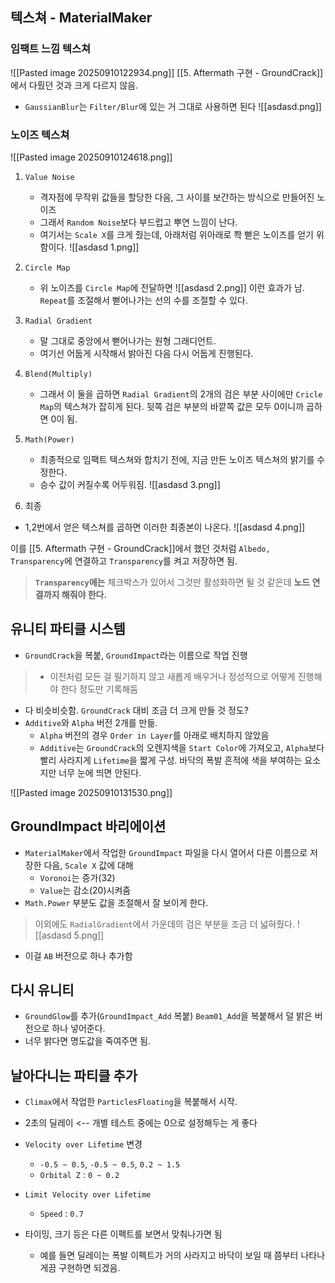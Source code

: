 ## 텍스쳐 - MaterialMaker

### 임팩트 느낌 텍스쳐
![[Pasted image 20250910122934.png]]
[[5. Aftermath 구현 - GroundCrack]]에서 다뤘던 것과 크게 다르지 않음. 

- `GaussianBlur`는 `Filter/Blur`에 있는 거 그대로 사용하면 된다
![[asdasd.png]]

### 노이즈 텍스쳐
![[Pasted image 20250910124618.png]]
1. `Value Noise`
	- 격자점에 무작위 값들을 할당한 다음, 그 사이를 보간하는 방식으로 만들어진 노이즈 
	- 그래서 `Random Noise`보다 부드럽고 뿌연 느낌이 난다.
	- 여기서는 `Scale X`를 크게 줬는데, 아래처럼 위아래로 쫙 뻗은 노이즈를 얻기 위함이다.
![[asdasd 1.png]]

2. `Circle Map`
	- 위 노이즈를 `Circle Map`에 전달하면 
![[asdasd 2.png]]
이런 효과가 남. `Repeat`를 조절해서 뻗어나가는 선의 수를 조절할 수 있다.

3. `Radial Gradient`
	- 말 그대로 중앙에서 뻗어나가는 원형 그래디언트.
	- 여기선 어둡게 시작해서 밝아진 다음 다시 어둡게 진행된다.

4. `Blend(Multiply)`
	- 그래서 이 둘을 곱하면 `Radial Gradient`의 2개의 검은 부분 사이에만 `Cricle Map`의 텍스쳐가 잡히게 된다. 뒷쪽 검은 부분의 바깥쪽 값은 모두 0이니까 곱하면 0이 됨.

5. `Math(Power)`
	- 최종적으로 임팩트 텍스쳐와 합치기 전에, 지금 만든 노이즈 텍스쳐의 밝기를 수정한다.
	- 승수 값이 커질수록 어두워짐.
![[asdasd 3.png]]

6. 최종
- 1,2번에서 얻은 텍스쳐를 곱하면 이러한 최종본이 나온다.
![[asdasd 4.png]]

이를 [[5. Aftermath 구현 - GroundCrack]]에서 했던 것처럼 `Albedo, Transparency`에 연결하고 `Transparency`를 켜고 저장하면 됨.
> **`Transparency`에는** 체크박스가 있어서 그것만 활성화하면 될 것 같은데 **노드 연결까지 해줘야 한다.**


## 유니티 파티클 시스템
- `GroundCrack`을 복붙, `GroundImpact`라는 이름으로 작업 진행
> - 이전처럼 모든 걸 필기하지 않고 새롭게 배우거나 정성적으로 어떻게 진행해야 한다 정도만 기록해둠

- 다 비슷비슷함. `GroundCrack` 대비 조금 더 크게 만들 것 정도?
- `Additive`와 `Alpha` 버전 2개를 만듦.
	- `Alpha` 버전의 경우 `Order in Layer`를 아래로 배치하지 않았음
	- `Additive`는 `GroundCrack`의 오렌지색을 `Start Color`에 가져오고, `Alpha`보다 빨리 사라지게 `Lifetime`을 짧게 구성. 바닥의 폭발 흔적에 색을 부여하는 요소지만 너무 눈에 띄면 안된다.

![[Pasted image 20250910131530.png]]

## GroundImpact 바리에이션
- `MaterialMaker`에서 작업한 `GroundImpact` 파일을 다시 열어서 다른 이름으로 저장한 다음, `Scale X` 값에 대해
	- `Voronoi`는 증가(32)
	- `Value`는 감소(20)시켜줌
- `Math.Power` 부분도 값을 조절해서 잘 보이게 한다.

> 이외에도 `RadialGradient`에서 가운데의 검은 부분을 조금 더 넓혀줬다.
![[asdasd 5.png]]

- 이걸 `AB` 버전으로 하나 추가함

## 다시 유니티
- `GroundGlow`를 추가(`GroundImpact_Add` 복붙) `Beam01_Add`을 복붙해서 덜 밝은 버전으로 하나 넣어준다. 
- 너무 밝다면 명도값을 죽여주면 됨.

## 날아다니는 파티클 추가
- `Climax`에서 작업한 `ParticlesFloating`을 복붙해서 시작.
- 2초의 딜레이 <-- 개별 테스트 중에는 0으로 설정해두는 게 좋다
- `Velocity over Lifetime` 변경
	- `-0.5 ~ 0.5`, `-0.5 ~ 0.5`, `0.2 ~ 1.5`
	- `Orbital Z` : `0 ~ 0.2`
- `Limit Velocity over Lifetime`
	- `Speed` : `0.7`

- 타이밍, 크기 등은 다른 이펙트를 보면서 맞춰나가면 됨
	- 예를 들면 딜레이는 폭발 이펙트가 거의 사라지고 바닥이 보일 때 쯤부터 나타나게끔 구현하면 되겠음.

